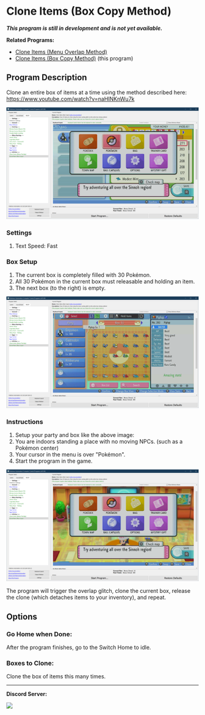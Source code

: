 # Clone Items (Box Copy Method)

***This program is still in development and is not yet available.***

**Related Programs:**
- [Clone Items (Menu Overlap Method)](CloneItemsMenuOverlap.md)
- [Clone Items (Box Copy Method)](CloneItemsBoxCopy.md) (this program)

## Program Description

Clone an entire box of items at a time using the method described here: https://www.youtube.com/watch?v=naHINKnWu7k

<img src="images/CloneItemsBoxCopy-0.png">

### Settings

1. Text Speed: Fast

### Box Setup

1. The current box is completely filled with 30 Pokémon.
2. All 30 Pokémon in the current box must releasable and holding an item.
3. The next box (to the right) is empty.

<img src="images/CloneItemsBoxCopy-1.png">

### Instructions

1. Setup your party and box like the above image:
2. You are indoors standing a place with no moving NPCs. (such as a Pokémon center)
3. Your cursor in the menu is over "Pokémon".
4. Start the program in the game.

<img src="images/CloneItemsBoxCopy-2.png">

The program will trigger the overlap glitch, clone the current box, release the clone (which detaches items to your inventory), and repeat.


## Options

### Go Home when Done:

After the program finishes, go to the Switch Home to idle.

### Boxes to Clone:

Clone the box of items this many times.

<hr>

**Discord Server:** 

[<img src="https://canary.discordapp.com/api/guilds/695809740428673034/widget.png?style=banner2">](https://discord.gg/cQ4gWxN)

